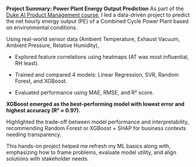 **Project Summary: Power Plant Energy Output Prediction**
As part of the [Duke AI Product Management course](https://www.coursera.org/specializations/ai-product-management-duke), I led a data-driven project to predict the net hourly energy output (PE) of a Combined Cycle Power Plant based on environmental conditions.

Using real-world sensor data (Ambient Temperature, Exhaust Vacuum, Ambient Pressure, Relative Humidity),

-  Explored feature correlations using heatmaps (AT was most influential, RH least).

-  Trained and compared 4 models: Linear Regression, SVR, Random Forest, and XGBoost.

-  Evaluated performance using MAE, RMSE, and R² score.

**XGBoost emerged as the best-performing model with lowest error and highest accuracy (R² ≈ 0.97).**

Highlighted the trade-off between model performance and interpretability, recommending Random Forest or XGBoost + SHAP for business contexts needing transparency.

This hands-on project helped me refresh my ML basics along with, emphasizing how to frame problems, evaluate model utility, and align solutions with stakeholder needs.
